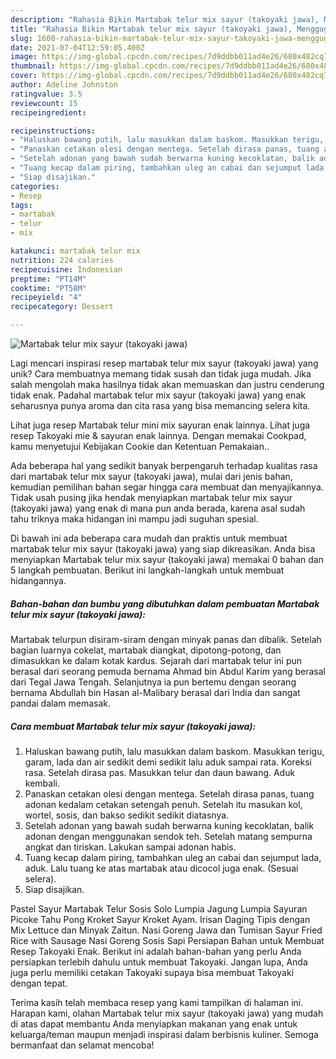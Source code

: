 ```yaml
---
description: "Rahasia Bikin Martabak telur mix sayur (takoyaki jawa), Menggugah Selera"
title: "Rahasia Bikin Martabak telur mix sayur (takoyaki jawa), Menggugah Selera"
slug: 1600-rahasia-bikin-martabak-telur-mix-sayur-takoyaki-jawa-menggugah-selera
date: 2021-07-04T12:59:05.400Z
image: https://img-global.cpcdn.com/recipes/7d9ddbb011ad4e26/680x482cq70/martabak-telur-mix-sayur-takoyaki-jawa-foto-resep-utama.jpg
thumbnail: https://img-global.cpcdn.com/recipes/7d9ddbb011ad4e26/680x482cq70/martabak-telur-mix-sayur-takoyaki-jawa-foto-resep-utama.jpg
cover: https://img-global.cpcdn.com/recipes/7d9ddbb011ad4e26/680x482cq70/martabak-telur-mix-sayur-takoyaki-jawa-foto-resep-utama.jpg
author: Adeline Johnston
ratingvalue: 3.5
reviewcount: 15
recipeingredient:

recipeinstructions:
- "Haluskan bawang putih, lalu masukkan dalam baskom. Masukkan terigu, garam, lada dan air sedikit demi sedikit lalu aduk sampai rata. Koreksi rasa. Setelah dirasa pas. Masukkan telur dan daun bawang. Aduk kembali."
- "Panaskan cetakan olesi dengan mentega. Setelah dirasa panas, tuang adonan kedalam cetakan setengah penuh. Setelah itu masukan kol, wortel, sosis, dan bakso sedikit sedikit diatasnya."
- "Setelah adonan yang bawah sudah berwarna kuning kecoklatan, balik adonan dengan menggunakan sendok teh. Setelah matang sempurna angkat dan tiriskan. Lakukan sampai adonan habis."
- "Tuang kecap dalam piring, tambahkan uleg an cabai dan sejumput lada, aduk. Lalu tuang ke atas martabak atau dicocol juga enak. (Sesuai selera)."
- "Siap disajikan."
categories:
- Resep
tags:
- martabak
- telur
- mix

katakunci: martabak telur mix 
nutrition: 224 calories
recipecuisine: Indonesian
preptime: "PT14M"
cooktime: "PT58M"
recipeyield: "4"
recipecategory: Dessert

---
```



![Martabak telur mix sayur (takoyaki jawa)](https://img-global.cpcdn.com/recipes/7d9ddbb011ad4e26/680x482cq70/martabak-telur-mix-sayur-takoyaki-jawa-foto-resep-utama.jpg)

Lagi mencari inspirasi resep martabak telur mix sayur (takoyaki jawa) yang unik? Cara membuatnya memang tidak susah dan tidak juga mudah. Jika salah mengolah maka hasilnya tidak akan memuaskan dan justru cenderung tidak enak. Padahal martabak telur mix sayur (takoyaki jawa) yang enak seharusnya punya aroma dan cita rasa yang bisa memancing selera kita.

Lihat juga resep Martabak telur mini mix sayuran enak lainnya. Lihat juga resep Takoyaki mie &amp; sayuran enak lainnya. Dengan memakai Cookpad, kamu menyetujui Kebijakan Cookie dan Ketentuan Pemakaian..

Ada beberapa hal yang sedikit banyak berpengaruh terhadap kualitas rasa dari martabak telur mix sayur (takoyaki jawa), mulai dari jenis bahan, kemudian pemilihan bahan segar hingga cara membuat dan menyajikannya. Tidak usah pusing jika hendak menyiapkan martabak telur mix sayur (takoyaki jawa) yang enak di mana pun anda berada, karena asal sudah tahu triknya maka hidangan ini mampu jadi suguhan spesial.


Di bawah ini ada beberapa cara mudah dan praktis untuk membuat martabak telur mix sayur (takoyaki jawa) yang siap dikreasikan. Anda bisa menyiapkan Martabak telur mix sayur (takoyaki jawa) memakai 0 bahan dan 5 langkah pembuatan. Berikut ini langkah-langkah untuk membuat hidangannya.

<!--inarticleads1-->

##### Bahan-bahan dan bumbu yang dibutuhkan dalam pembuatan Martabak telur mix sayur (takoyaki jawa):



Martabak telurpun disiram-siram dengan minyak panas dan dibalik. Setelah bagian luarnya cokelat, martabak diangkat, dipotong-potong, dan dimasukkan ke dalam kotak kardus. Sejarah dari martabak telur ini pun berasal dari seorang pemuda bernama Ahmad bin Abdul Karim yang berasal dari Tegal Jawa Tengah. Selanjutnya ia pun bertemu dengan seorang bernama Abdullah bin Hasan al-Malibary berasal dari India dan sangat pandai dalam memasak. 

<!--inarticleads2-->

##### Cara membuat Martabak telur mix sayur (takoyaki jawa):

1. Haluskan bawang putih, lalu masukkan dalam baskom. Masukkan terigu, garam, lada dan air sedikit demi sedikit lalu aduk sampai rata. Koreksi rasa. Setelah dirasa pas. Masukkan telur dan daun bawang. Aduk kembali.
1. Panaskan cetakan olesi dengan mentega. Setelah dirasa panas, tuang adonan kedalam cetakan setengah penuh. Setelah itu masukan kol, wortel, sosis, dan bakso sedikit sedikit diatasnya.
1. Setelah adonan yang bawah sudah berwarna kuning kecoklatan, balik adonan dengan menggunakan sendok teh. Setelah matang sempurna angkat dan tiriskan. Lakukan sampai adonan habis.
1. Tuang kecap dalam piring, tambahkan uleg an cabai dan sejumput lada, aduk. Lalu tuang ke atas martabak atau dicocol juga enak. (Sesuai selera).
1. Siap disajikan.


Pastel Sayur Martabak Telur Sosis Solo Lumpia Jagung Lumpia Sayuran Picoke Tahu Pong Kroket Sayur Kroket Ayam. Irisan Daging Tipis dengan Mix Lettuce dan Minyak Zaitun. Nasi Goreng Jawa dan Tumisan Sayur Fried Rice with Sausage Nasi Goreng Sosis Sapi Persiapan Bahan untuk Membuat Resep Takoyaki Enak. Berikut ini adalah bahan-bahan yang perlu Anda persiapkan terlebih dahulu untuk membuat Takoyaki. Jangan lupa, Anda juga perlu memiliki cetakan Takoyaki supaya bisa membuat Takoyaki dengan tepat. 

Terima kasih telah membaca resep yang kami tampilkan di halaman ini. Harapan kami, olahan Martabak telur mix sayur (takoyaki jawa) yang mudah di atas dapat membantu Anda menyiapkan makanan yang enak untuk keluarga/teman maupun menjadi inspirasi dalam berbisnis kuliner. Semoga bermanfaat dan selamat mencoba!
